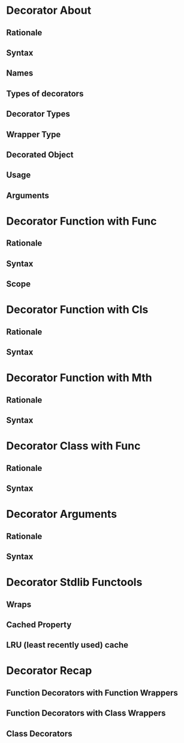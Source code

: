 

Decorator About
===============

Rationale
---------

Syntax
------

Names
-----

Types of decorators
-------------------

Decorator Types
---------------

Wrapper Type
------------

Decorated Object
----------------

Usage
-----

Arguments
---------




Decorator Function with Func
============================

Rationale
---------

Syntax
------

Scope
-----




Decorator Function with Cls
===========================

Rationale
---------

Syntax
------




Decorator Function with Mth
===========================

Rationale
---------

Syntax
------




Decorator Class with Func
=========================

Rationale
---------

Syntax
------




Decorator Arguments
===================

Rationale
---------

Syntax
------




Decorator Stdlib Functools
==========================

Wraps
-----

Cached Property
---------------

LRU (least recently used) cache
-------------------------------




Decorator Recap
===============

Function Decorators with Function Wrappers
------------------------------------------

Function Decorators with Class Wrappers
---------------------------------------

Class Decorators
----------------


